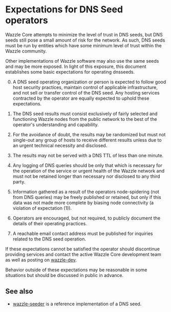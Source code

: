 Expectations for DNS Seed operators
====================================

Wazzle Core attempts to minimize the level of trust in DNS seeds,
but DNS seeds still pose a small amount of risk for the network.
As such, DNS seeds must be run by entities which have some minimum
level of trust within the Wazzle community.

Other implementations of Wazzle software may also use the same
seeds and may be more exposed. In light of this exposure, this
document establishes some basic expectations for operating dnsseeds.

0. A DNS seed operating organization or person is expected to follow good
host security practices, maintain control of applicable infrastructure,
and not sell or transfer control of the DNS seed. Any hosting services
contracted by the operator are equally expected to uphold these expectations.

1. The DNS seed results must consist exclusively of fairly selected and
functioning Wazzle nodes from the public network to the best of the
operator's understanding and capability.

2. For the avoidance of doubt, the results may be randomized but must not
single-out any group of hosts to receive different results unless due to an
urgent technical necessity and disclosed.

3. The results may not be served with a DNS TTL of less than one minute.

4. Any logging of DNS queries should be only that which is necessary
for the operation of the service or urgent health of the Wazzle
network and must not be retained longer than necessary nor disclosed
to any third party.

5. Information gathered as a result of the operators node-spidering
(not from DNS queries) may be freely published or retained, but only
if this data was not made more complete by biasing node connectivity
(a violation of expectation (1)).

6. Operators are encouraged, but not required, to publicly document the
details of their operating practices.

7. A reachable email contact address must be published for inquiries
related to the DNS seed operation.

If these expectations cannot be satisfied the operator should
discontinue providing services and contact the active Wazzle
Core development team as well as posting on
[wazzle-dev](https://lists.linuxfoundation.org/mailman/listinfo/wazzle-dev).

Behavior outside of these expectations may be reasonable in some
situations but should be discussed in public in advance.

See also
----------
- [wazzle-seeder](https://github.com/sipa/wazzle-seeder) is a reference implementation of a DNS seed.
